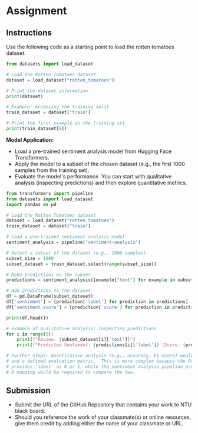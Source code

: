 # Assignment

## Instructions

Use the following code as a starting point to load the rotten tomatoes dataset:

```python
from datasets import load_dataset

# Load the Rotten Tomatoes dataset
dataset = load_dataset("rotten_tomatoes")

# Print the dataset information
print(dataset)

# Example: Accessing the training split
train_dataset = dataset["train"]

# Print the first example in the training set
print(train_dataset[0])
```

**Model Application:**

- Load a pre-trained sentiment analysis model from Hugging Face Transformers.
- Apply the model to a subset of the chosen dataset (e.g., the first 1000 samples from the training set).
- Evaluate the model's performance. You can start with qualitative analysis (inspecting predictions) and then explore quantitative metrics.

```python
from transformers import pipeline
from datasets import load_dataset
import pandas as pd

# Load the Rotten Tomatoes dataset
dataset = load_dataset("rotten_tomatoes")
train_dataset = dataset["train"]

# Load a pre-trained sentiment analysis model
sentiment_analysis = pipeline("sentiment-analysis")

# Select a subset of the dataset (e.g., 1000 samples)
subset_size = 1000
subset_dataset = train_dataset.select(range(subset_size))

# Make predictions on the subset
predictions = sentiment_analysis([example["text"] for example in subset_dataset])

# Add predictions to the dataset
df = pd.DataFrame(subset_dataset)
df['sentiment'] = [prediction['label'] for prediction in predictions]
df['sentiment_score'] = [prediction['score'] for prediction in predictions]

print(df.head())

# Example of qualitative analysis: Inspecting predictions
for i in range(5):
    print(f"Review: {subset_dataset[i]['text']}")
    print(f"Predicted Sentiment: {predictions[i]['label']} (Score: {predictions[i]['score']:.4f})\n")

# Further steps: Quantitative analysis (e.g., accuracy, F1-score) would require ground truth labels
# and a defined evaluation metric.  This is more complex because the Rotten Tomatoes dataset
# provides 'label' as 0 or 1, while the sentiment analysis pipeline provides 'POSITIVE' or 'NEGATIVE'.
# A mapping would be required to compare the two.
```

## Submission

- Submit the URL of the GitHub Repository that contains your work to NTU black board.
- Should you reference the work of your classmate(s) or online resources, give them credit by adding either the name of your classmate or URL.

